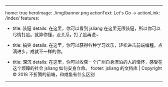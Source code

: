 <!--
 * @Author: GengHH
 * @Date: 2022-03-01 11:02:06
 * @LastEditors: GengHH
 * @LastEditTime: 2022-03-01 13:29:25
 * @Description: file content
 * @FilePath: \GengHH.github.io\docs\README.md
-->

---

home: true
heroImage: ./img/banner.png
actionText: Let's Go →
actionLink: /index/
features:

- title: 装逼
  details: 在这里，你可以看到 jsliang 在这里无限装逼，所以你可以尽情打脸。就算你懂，没关系，打了脸再说~

- title: 搞笑
  details: 在这里，你可以获得各种学习欢乐，轻松进击前端编程。点滴进步，成就不一样的你。

- title: 深沉
  details: 在这里，你可以收获一个广州自身漂泊的人的情怀，感受在这个烦躁的社会 jsliang 如何安身立命。
  footer: jsliang 的文档库 | Copyright © 2018 不折腾的前端，和咸鱼有什么区别

---

